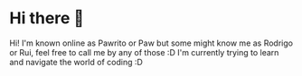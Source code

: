 # Hi there 👋

Hi! I'm known online as Pawrito or Paw but some might know me as Rodrigo or Rui, feel free to call me by any of those :D
I'm currently trying to learn and navigate the world of coding :D
